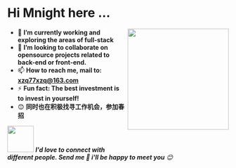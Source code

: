 <h1>Hi Mnight here ...</h1>

<img align='right' src="https://media2.giphy.com/media/PyKQxHLNGpK1F3kI00/giphy.gif" width="230">


- 🔭  **I’m currently working and exploring the areas of full-stack**
- 👯 **I’m looking to collaborate on opensource projects related to back-end or front-end.**
- 📫 **How to reach me, mail to: xzq77xzq@163.com**
- ⚡  **Fun fact: The best investment is to invest in yourself!**
- 😊 **同时也在积极找寻工作机会，参加春招**

<img src="https://media.giphy.com/media/LnQjpWaON8nhr21vNW/giphy.gif" width="60"> <em><b>I'd love to connect with different people. Send me 👋 i'll be happy to meet you</b> 😊</em>

